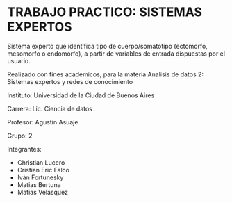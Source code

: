 # TRABAJO PRACTICO: SISTEMAS EXPERTOS

Sistema experto que identifica tipo de cuerpo/somatotipo (ectomorfo, mesomorfo o endomorfo), a partir de variables de entrada dispuestas por el usuario.


Realizado con fines academicos, para la materia Analisis de datos 2: Sistemas expertos y redes de conocimiento

Instituto: Universidad de la Ciudad de Buenos Aires

Carrera: Lic. Ciencia de datos

Profesor: Agustin Asuaje

Grupo: 2

Integrantes:

- Christian Lucero
- Cristian Eric Falco
- Ivàn Fortunesky
- Matias Bertuna
- Matias Velasquez  

